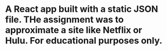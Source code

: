 # A React app built with a static JSON file. THe assignment was to approximate a site like Netflix or Hulu. For educational purposes only.
